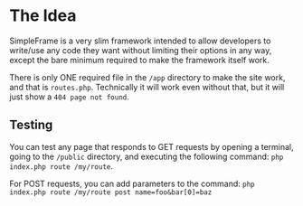 # The Idea

SimpleFrame is a very slim framework intended to allow developers to write/use
any code they want without limiting their options in any way, except the bare
minimum required to make the framework itself work.

There is only ONE required file in the `/app` directory to make the site work,
and that is `routes.php`. Technically it will work even without that, but it will
just show a `404 page not found`.

## Testing

You can test any page that responds to GET requests by opening a terminal,
going to the `/public` directory, and executing the following command:
`php index.php route /my/route`.

For POST requests, you can add parameters to the command:
`php index.php route /my/route post name=foo&bar[0]=baz`
